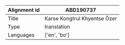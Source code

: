 |Alignment id | ABD190737
| --- | --- 
|Title | Karse Kongtrul Khyentse Özer 
|Type | translation
|Languages | ['en', 'bo']